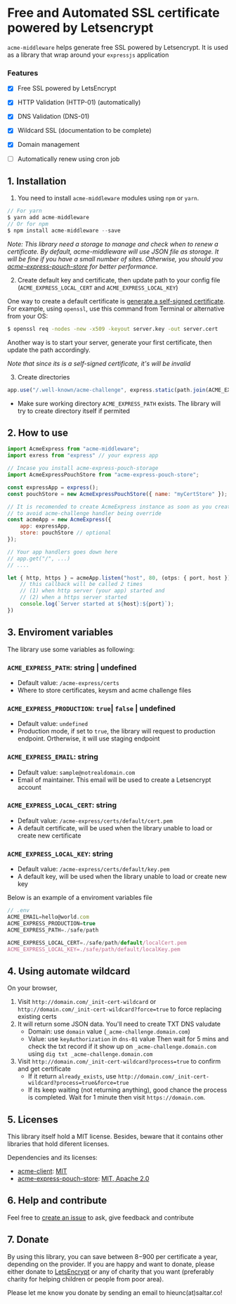 # Free and Automated SSL certificate powered by Letsencrypt

`acme-middleware` helps generate free SSL powered by Letsencrypt. 
It is used as a library that wrap around your `expressjs` application

### Features

- [X] Free SSL powered by LetsEncrypt
- [X] HTTP Validation (HTTP-01) (automatically)
- [X] DNS Validation (DNS-01)

- [X] Wildcard SSL (documentation to be complete)
- [X] Domain management

- [ ] Automatically renew using cron job


## 1. Installation

1. You need to install `acme-middleware` modules using `npm` or `yarn`.

```js
// For yarn
$ yarn add acme-middleware
// Or for npm
$ npm install acme-middleware --save
```

_Note: This library need a storage to manage and check when to renew a certificate. By default, acme-middleware will use JSON file as storage. It will be fine if you have a small number of sites. Otherwise, you should you [acme-express-pouch-store](https://github.com/hieunc229/acme-express-pouch-store) for better performance._

2. Create default key and certificate, then update path to your config file (`ACME_EXPRESS_LOCAL_CERT` and `ACME_EXPRESS_LOCAL_KEY`)

One way to create a default certificate is [generate a self-signed certificate](https://flaviocopes.com/express-https-self-signed-certificate/). For example, using `openssl`, use this command from Terminal or alternative from your OS:

```sh
$ openssl req -nodes -new -x509 -keyout server.key -out server.cert
```

Another way is to start your server, generate your first certificate, then update the path accordingly.

_Note that since its is a self-signed certificate, it's will be invalid_

3. Create directories

```js
app.use("/.well-known/acme-challenge", express.static(path.join(ACME_EXPRESS_PATH, "acme-challenge")));
```

- Make sure working directory `ACME_EXPRESS_PATH` exists. The library will try to create directory itself if permited


## 2. How to use

```js
import AcmeExpress from "acme-middleware";
import exress from "express" // your express app

// Incase you install acme-express-pouch-storage
import AcmeExpressPouchStore from "acme-express-pouch-store";

const expressApp = express();
const pouchStore = new AcmeExpressPouchStore({ name: "myCertStore" });

// It is recomended to create AcmeExpress instance as soon as you create your express app
// to avoid acme-challenge handler being override
const acmeApp = new AcmeExpress({ 
    app: expressApp,
    store: pouchStore // optional
});

// Your app handlers goes down here
// app.get("/", ...)
// ....

let { http, https } = acmeApp.listen("host", 80, (otps: { port, host }) => {
    // this callback will be called 2 times
    // (1) when http server (your app) started and
    // (2) when a https server started
    console.log(`Server started at ${host}:${port}`);
})
```

## 3. Enviroment variables

The library use some variables as following:

### `ACME_EXPRESS_PATH`: string | undefined
- Default value: `/acme-express/certs`
- Where to store certificates, keysm and acme challenge files

### `ACME_EXPRESS_PRODUCTION`: `true`| `false` | undefined 
- Default value: `undefined`
- Production mode, if set to `true`, the library will request to production endpoint. Ortherwise, it will use staging endpoint

### `ACME_EXPRESS_EMAIL`: string
- Default value: `sample@notrealdomain.com`
- Email of maintainer. This email will be used to create a Letsencrypt account 

### `ACME_EXPRESS_LOCAL_CERT`: string
- Default value:  `/acme-express/certs/default/cert.pem`
- A default certificate, will be used when the library unable to load or create new certificate

### `ACME_EXPRESS_LOCAL_KEY`: string
- Default value:  `/acme-express/certs/default/key.pem`
- A default key, will be used when the library unable to load or create new key

Below is an example of a enviroment variables file

```js
// .env
ACME_EMAIL=hello@world.com
ACME_EXPRESS_PRODUCTION=true
ACME_EXPRESS_PATH=./safe/path

ACME_EXPRESS_LOCAL_CERT=./safe/path/default/localCert.pem
ACME_EXPRESS_LOCAL_KEY=./safe/path/default/localKey.pem
```

## 4. Using automate wildcard

On your browser, 

1. Visit `http://domain.com/_init-cert-wildcard` or `http://domain.com/_init-cert-wildcard?force=true` to force replacing existing certs
2. It will return some JSON data. You'll need to create TXT DNS valudate
    - Domain: use `domain` value (`_acme-challenge.domain.com`)
    - Value: use `keyAuthorization` in `dns-01` value
    Then wait for 5 mins and check the txt record if it show up on `_acme-challenge.domain.com` using `dig txt _acme-challenge.domain.com`
3. Visit `http://domain.com/_init-cert-wildcard?process=true` to confirm and get certificate
    - If it return `already_exists`, use `http://domain.com/_init-cert-wildcard?process=true&force=true`
    - If its keep waiting (not returning anything), good chance the process is completed. Wait for 1 minute then visit `https://domain.com`.

## 5. Licenses

This library itself hold a MIT license. Besides, beware that it contains other libraries that hold diferent licenses.

Dependencies and its licenses:

- [acme-client](https://github.com/publishlab/node-acme-client): [MIT](https://github.com/publishlab/node-acme-client/blob/master/LICENSE)
- [acme-express-pouch-store](https://github.com/hieunc229/acme-express-pouch-store): [MIT, Apache 2.0](https://github.com/hieunc229/acme-express-pouch-store/tree/master/LICENSES)

## 6. Help and contribute

Feel free to [create an issue](https://github.com/hieunc229/acme-middleware/issues/new) to ask, give feedback and contribute

## 7. Donate

By using this library, you can save between $8-$900 per certificate a year, depending on the provider. If you are happy and want to donate, please either donate to [LetsEncrypt](https://letsencrypt.org/donate/) or any of charity that you want (preferably charity for helping children or people from poor area).

Please let me know you donate by sending an email to hieunc(at)saltar.co!